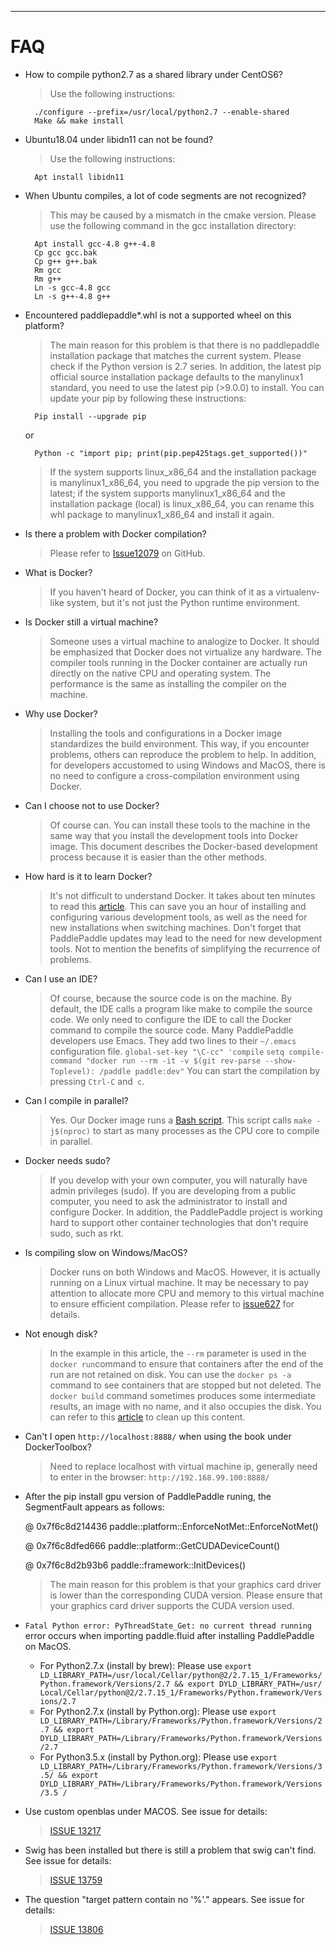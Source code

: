 ***
<a name="FAQ_en"></a>

# **FAQ**

- How to compile python2.7 as a shared library under CentOS6?

	> Use the following instructions:



		./configure --prefix=/usr/local/python2.7 --enable-shared
		Make && make install


- Ubuntu18.04 under libidn11 can not be found?

	> Use the following instructions:

		Apt install libidn11

- When Ubuntu compiles, a lot of code segments are not recognized?

	> This may be caused by a mismatch in the cmake version. Please use the following command in the gcc installation directory:

		Apt install gcc-4.8 g++-4.8
		Cp gcc gcc.bak
		Cp g++ g++.bak
		Rm gcc
		Rm g++
		Ln -s gcc-4.8 gcc
		Ln -s g++-4.8 g++




- Encountered paddlepaddle*.whl is not a supported wheel on this platform?

	> The main reason for this problem is that there is no paddlepaddle installation package that matches the current system. Please check if the Python version is 2.7 series. In addition, the latest pip official source installation package defaults to the manylinux1 standard, you need to use the latest pip (>9.0.0) to install. You can update your pip by following these instructions:

		Pip install --upgrade pip
	or

		Python -c "import pip; print(pip.pep425tags.get_supported())"

	> If the system supports linux_x86_64 and the installation package is manylinux1_x86_64, you need to upgrade the pip version to the latest; if the system supports manylinux1_x86_64 and the installation package (local) is linux_x86_64, you can rename this whl package to manylinux1_x86_64 and install it again.

- Is there a problem with Docker compilation?

	> Please refer to [Issue12079](https://github.com/PaddlePaddle/Paddle/issues/12079) on GitHub.

- What is Docker?

	> If you haven't heard of Docker, you can think of it as a virtualenv-like system, but it's not just the Python runtime environment.

- Is Docker still a virtual machine?

	> Someone uses a virtual machine to analogize to Docker. It should be emphasized that Docker does not virtualize any hardware. The compiler tools running in the Docker container are actually run directly on the native CPU and operating system. The performance is the same as installing the compiler on the machine.

- Why use Docker?

	> Installing the tools and configurations in a Docker image standardizes the build environment. This way, if you encounter problems, others can reproduce the problem to help. In addition, for developers accustomed to using Windows and MacOS, there is no need to configure a cross-compilation environment using Docker.

- Can I choose not to use Docker?

	> Of course can. You can install these tools to the machine in the same way that you install the development tools into Docker image. This document describes the Docker-based development process because it is easier than the other methods.

- How hard is it to learn Docker?

	> It's not difficult to understand Docker. It takes about ten minutes to read this [article](https://zhuanlan.zhihu.com/p/19902938). 
	This can save you an hour of installing and configuring various development tools, as well as the need for new installations when switching machines. Don't forget that PaddlePaddle updates may lead to the need for new development tools. Not to mention the benefits of simplifying the recurrence of problems.

- Can I use an IDE?

	> Of course, because the source code is on the machine. By default, the IDE calls a program like make to compile the source code. We only need to configure the IDE to call the Docker command to compile the source code. 
	Many PaddlePaddle developers use Emacs. They add two lines to their `~/.emacs` configuration file. 
	`global-set-key "\C-cc" 'compile`
	`setq compile-command "docker run --rm -it -v $(git rev-parse --show- Toplevel): /paddle paddle:dev"` 
	You can start the compilation by pressing `Ctrl-C` and` c`.

- Can I compile in parallel?

	> Yes. Our Docker image runs a [Bash script](https://github.com/PaddlePaddle/Paddle/blob/develop/paddle/paddle/scripts/paddle_build.sh). This script calls `make -j$(nproc)` to start as many processes as the CPU core to compile in parallel.

- Docker needs sudo?

	> If you develop with your own computer, you will naturally have admin privileges (sudo). If you are developing from a public computer, you need to ask the administrator to install and configure Docker. In addition, the PaddlePaddle project is working hard to support other container technologies that don't require sudo, such as rkt.

- Is compiling slow on Windows/MacOS?

	> Docker runs on both Windows and MacOS. However, it is actually running on a Linux virtual machine. It may be necessary to pay attention to allocate more CPU and memory to this virtual machine to ensure efficient compilation. Please refer to [issue627](https://github.com/PaddlePaddle/Paddle/issues/627) for details.

- Not enough disk?

	> In the example in this article, the `--rm` parameter is used in the `docker run`command to ensure that containers after the end of the run are not retained on disk. You can use the `docker ps -a` command to see containers that are stopped but not deleted. The `docker build` command sometimes produces some intermediate results, an image with no name, and it also occupies the disk. You can refer to this [article](https://zaiste.net/removing_docker_containers/) to clean up this content.

- Can't I open `http://localhost:8888/` when using the book under DockerToolbox?

	> Need to replace localhost with virtual machine ip, generally need to enter in the browser: `http://192.168.99.100:8888/`

- After the pip install gpu version of PaddlePaddle runing, the SegmentFault appears as follows:

	@ 0x7f6c8d214436 paddle::platform::EnforceNotMet::EnforceNotMet()

	@ 0x7f6c8dfed666 paddle::platform::GetCUDADeviceCount()

	@ 0x7f6c8d2b93b6 paddle::framework::InitDevices()

	> The main reason for this problem is that your graphics card driver is lower than the corresponding CUDA version. Please ensure that your graphics card driver supports the CUDA version used.


- `Fatal Python error: PyThreadState_Get: no current thread running` error occurs when importing paddle.fluid after installing PaddlePaddle on MacOS.


	- For Python2.7.x (install by brew): Please use `export LD_LIBRARY_PATH=/usr/local/Cellar/python@2/2.7.15_1/Frameworks/Python.framework/Versions/2.7 && export DYLD_LIBRARY_PATH=/usr/ Local/Cellar/python@2/2.7.15_1/Frameworks/Python.framework/Versions/2.7`
	- For Python2.7.x (install by Python.org): Please use `export LD_LIBRARY_PATH=/Library/Frameworks/Python.framework/Versions/2.7 && export DYLD_LIBRARY_PATH=/Library/Frameworks/Python.framework/Versions/2.7`
	- For Python3.5.x (install by Python.org): Please use `export LD_LIBRARY_PATH=/Library/Frameworks/Python.framework/Versions/3.5/ && export DYLD_LIBRARY_PATH=/Library/Frameworks/Python.framework/Versions/3.5 /`


- Use custom openblas under MACOS. See issue for details:

	>[ISSUE 13217](https://github.com/PaddlePaddle/Paddle/issues/13721)

- Swig has been installed but there is still a problem that swig can't find. See issue for details:

	>[ISSUE 13759](https://github.com/PaddlePaddle/Paddle/issues/13759)

- The question "target pattern contain no '%'." appears. See issue for details:

	>[ISSUE 13806](https://github.com/PaddlePaddle/Paddle/issues/13806)
